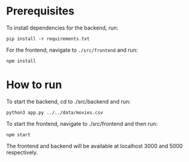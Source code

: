 # Prerequisites

To install dependencies for the backend, run:

    pip install -r requirements.txt

For the frontend, navigate to ```./src/frontend``` and run:

    npm install

# How to run

To start the backend, cd to ./src/backend and run:

    python3 app.py ../../data/movies.csv

To start the frontend, navigate to ./src/frontend and then run:

    npm start

The frontend and backend will be available at localhost 3000 and 5000 respectively.

